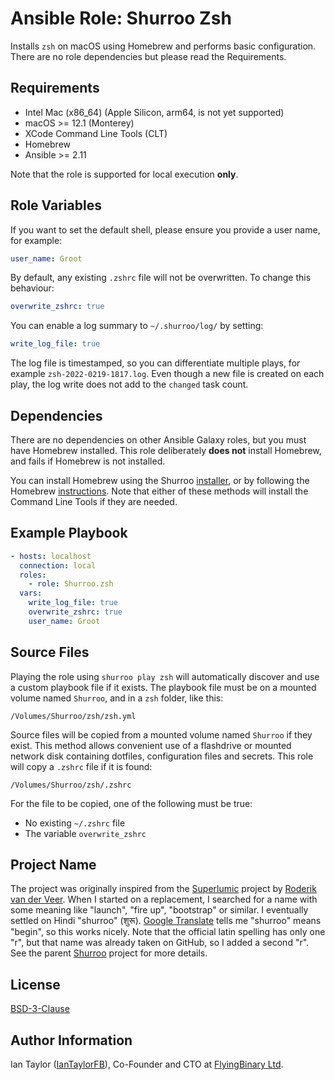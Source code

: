 Ansible Role: Shurroo Zsh
=========================

Installs `zsh` on macOS using Homebrew and performs basic configuration. There are no role dependencies but please read the Requirements.

Requirements
------------

* Intel Mac (x86_64) (Apple Silicon, arm64, is not yet supported)
* macOS >= 12.1 (Monterey)
* XCode Command Line Tools (CLT)
* Homebrew
* Ansible >= 2.11

Note that the role is supported for local execution **only**.

Role Variables
--------------

If you want to set the default shell, please ensure you provide a user name, for example:
```yaml
user_name: Groot
```

By default, any existing `.zshrc` file will not be overwritten. To change this behaviour:
```yaml
overwrite_zshrc: true
```

You can enable a log summary to `~/.shurroo/log/` by setting:
```yaml
write_log_file: true
```
The log file is timestamped, so you can differentiate multiple plays, for example `zsh-2022-0219-1817.log`. Even though a new file is created on each play, the log write does not add to the `changed` task count.


Dependencies
------------

There are no dependencies on other Ansible Galaxy roles, but you must have Homebrew installed. This role deliberately **does not** install Homebrew, and fails if Homebrew is not installed.

You can install Homebrew using the Shurroo [installer](https://github.com/Shurroo/install), or by following the Homebrew [instructions](https://brew.sh/). Note that either of these methods will install the Command Line Tools if they are needed.

Example Playbook
----------------

```yaml
- hosts: localhost
  connection: local
  roles:
    - role: Shurroo.zsh
  vars:
    write_log_file: true
    overwrite_zshrc: true
    user_name: Groot
```

Source Files
------------

Playing the role using `shurroo play zsh` will automatically discover and use a custom playbook file if it exists. The playbook file must be on a mounted volume named `Shurroo`, and in a `zsh` folder, like this:
```shell
/Volumes/Shurroo/zsh/zsh.yml
```

Source files will be copied from a mounted volume named `Shurroo` if they exist. This method allows convenient use of a flashdrive or mounted network disk containing dotfiles, configuration files and secrets. This role will copy a `.zshrc` file if it is found:
```shell
/Volumes/Shurroo/zsh/.zshrc
```
For the file to be copied, one of the following must be true:
* No existing `~/.zshrc` file
* The variable `overwrite_zshrc`

Project Name
------------

The project was originally inspired from the [Superlumic](https://github.com/superlumic/superlumic) project by [Roderik van der Veer](https://github.com/roderik). When I started on a replacement, I searched for a name with some meaning like "launch", "fire up", "bootstrap" or similar. I eventually settled on Hindi "shurroo" (शुरू). [Google Translate](https://translate.google.com/?sl=en&tl=hi&text=begin&op=translate) tells me "shurroo" means "begin", so this works nicely. Note that the official latin spelling has only one "r", but that name was already taken on GitHub, so I added a second "r". See the parent [Shurroo](https://github.com/Shurroo/shurroo) project for more details.

License
-------

[BSD-3-Clause](https://spdx.org/licenses/BSD-3-Clause.html)

Author Information
------------------

Ian Taylor ([IanTaylorFB](https://github.com/IanTaylorFB)), Co-Founder and CTO at [FlyingBinary Ltd](https://flyingbinary.com).
